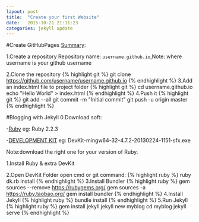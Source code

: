 ```yaml
---
layout: post
title:  "Create your first Website"
date:   2015-10-21 21:11:23
categories: jekyll update
---
```

#Create GitHubPages [Summary][pages]: 

1.Create a repository
Repository name: `username.github.io`,Note: where username is your github username

2.Clone the repository
{% highlight git %}
git clone https://github.com/username/username.github.io
{% endhighlight %}
3.Add an index.html file to project folder
{% highlight git %}
cd username.github.io
echo "Hello World" > index.html
{% endhighlight %}
4.Push it
{% highlight git %}
git add --all
git commit -m "Initial commit"
git push -u origin master
{% endhighlight %}

#Blogging with Jekyll
0.Download soft:

-[Ruby][RubySite] eg: Ruby 2.2.3

-[DEVELOPMENT KIT][RubySite] eg: DevKit-mingw64-32-4.7.2-20130224-1151-sfx.exe

Note:download the right one for your version of Ruby.

1.Install Ruby & extra DevKit

2.Open DevKit Folder open cmd or git command:
{% highlight ruby %}
ruby dk.rb install
{% endhighlight %}
3.Install Bundler
{% highlight ruby %}
gem sources --remove https://rubygems.org/
gem sources -a https://ruby.taobao.org/
gem install bundler
{% endhighlight %}
4.Install Jekyll
{% highlight ruby %}
bundle install
{% endhighlight %}
5.Run Jekyll
{% highlight ruby %}
gem install jekyll
jekyll new myblog
cd myblog
jekyll serve
{% endhighlight %}

[pages]: https://pages.github.com/
[RubySite]:	http://rubyinstaller.org/downloads/

